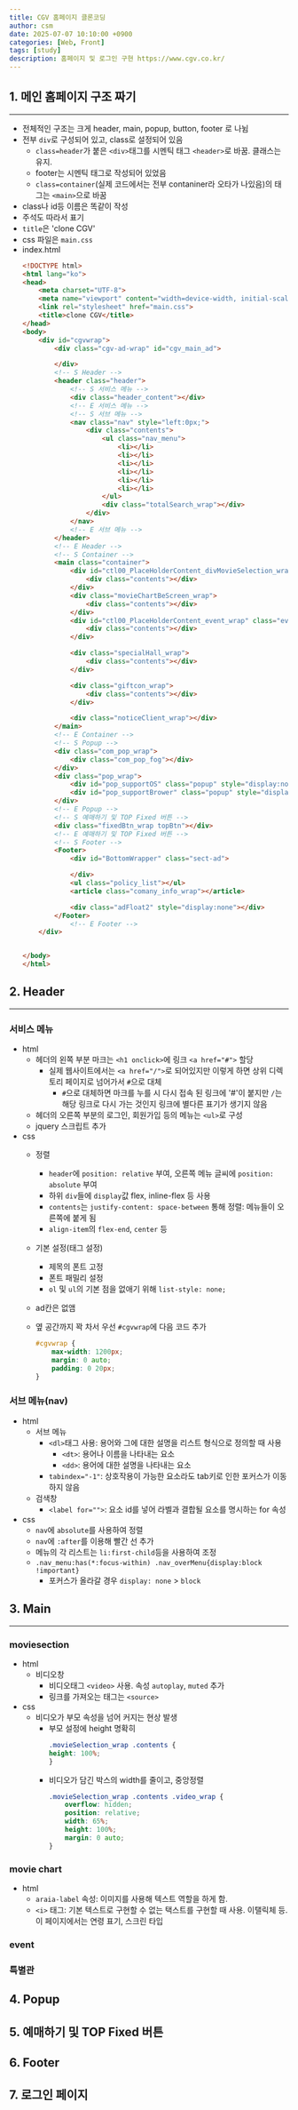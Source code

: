 ```yaml
---
title: CGV 홈페이지 클론코딩
author: csm
date: 2025-07-07 10:10:00 +0900
categories: [Web, Front]
tags: [study]
description: 홈페이지 및 로그인 구현 https://www.cgv.co.kr/
---
```


## 1. 메인 홈페이지 구조 짜기
---
- 전체적인 구조는 크게 header, main, popup, button, footer 로 나뉨
- 전부 `div`로 구성되어 있고, class로 설정되어 있음
    - `class=header`가 붙은 `<div>`태그를 시멘틱 태그 `<header>`로 바꿈. 클래스는 유지.
    - footer는 시멘틱 태그로 작성되어 있었음
    - `class=container`(실제 코드에서는 전부 contaniner라 오타가 나있음)의 태그는 `<main>`으로 바꿈
- class나 id등 이름은 똑같이 작성
- 주석도 따라서 표기
- `title`은 'clone CGV'
- css 파일은 `main.css`
- index.html
    ```html
    <!DOCTYPE html>
    <html lang="ko">
    <head>
        <meta charset="UTF-8">
        <meta name="viewport" content="width=device-width, initial-scale=1.0">
        <link rel="stylesheet" href="main.css">
        <title>clone CGV</title>
    </head>
    <body>
        <div id="cgvwrap">
            <div class="cgv-ad-wrap" id="cgv_main_ad">

            </div>
            <!-- S Header -->
            <header class="header">
                <!-- S 서비스 메뉴 -->
                <div class="header_content"></div>
                <!-- E 서비스 메뉴 -->
                <!-- S 서브 메뉴 -->
                <nav class="nav" style="left:0px;">
                    <div class="contents">
                        <ul class="nav_menu">
                            <li></li>
                            <li></li>
                            <li></li>
                            <li></li>
                            <li></li>
                            <li></li>
                        </ul>
                        <div class="totalSearch_wrap"></div>
                    </div>
                </nav>
                <!-- E 서브 메뉴 -->
            </header>
            <!-- E Header -->
            <!-- S Container -->
            <main class="container">
                <div id="ctl00_PlaceHolderContent_divMovieSelection_wrap" class="movieSelection_wrap">
                    <div class="contents"></div>
                </div>
                <div class="movieChartBeScreen_wrap">
                    <div class="contents"></div>
                </div>
                <div id="ctl00_PlaceHolderContent_event_wrap" class="event_wrap">
                    <div class="contents"></div>
                </div>

                <div class="specialHall_wrap">
                    <div class="contents"></div>
                </div>

                <div class="giftcon_wrap">
                    <div class="contents"></div>
                </div>

                <div class="noticeClient_wrap"></div>
            </main>
            <!-- E Container -->
            <!-- S Popup -->
            <div class="com_pop_wrap">
                <div class="com_pop_fog"></div>
            </div>
            <div class="pop_wrap">
                <div id="pop_supportOS" class="popup" style="display:none"></div>
                <div id="pop_supportBrower" class="popup" style="display:none"></div>
            </div>
            <!-- E Popup -->
            <!-- S 예매하기 및 TOP Fixed 버튼 -->
            <div class="fixedBtn_wrap topBtn"></div>
            <!-- E 예매하기 및 TOP Fixed 버튼 -->
            <!-- S Footer -->
            <Footer>
                <div id="BottomWrapper" class="sect-ad">

                </div>
                <ul class="policy_list"></ul>
                <article class="comany_info_wrap"></article>

                <div class="adFloat2" style="display:none"></div>
            </Footer>
                <!-- E Footer -->
        </div>


    </body>
    </html>
    ```

## 2. Header
---
### 서비스 메뉴
- html
    - 헤더의 왼쪽 부분 마크는 `<h1 onclick>`에 링크 `<a href="#">` 할당
        - 실제 웹사이트에서는 `<a href="/">`로 되어있지만 이렇게 하면 상위 디렉토리 페이지로 넘어가서 `#`으로 대체
            - `#`으로 대체하면 마크를 누를 시 다시 접속 된 링크에 '#'이 붙지만 `/`는 해당 링크로 다시 가는 것인지 링크에 별다른 표기가 생기지 않음
    - 헤더의 오른쪽 부분의 로그인, 회원가입 등의 메뉴는 `<ul>`로 구성
    - jquery 스크립트 추가
- css
    - 정렬
        - `header`에 `position: relative` 부여, 오른쪽 메뉴 글씨에 `position: absolute` 부여
        - 하위 `div`들에 `display`값 flex, inline-flex 등 사용
        - `contents`는 `justify-content: space-between` 통해 정렬: 메뉴들이 오른쪽에 붙게 됨
        - `align-item`의 `flex-end`, `center` 등

    - 기본 설정(태그 설정)
        - 제목의 폰트 고정
        - 폰트 패밀리 설정
        - `ol` 및 `ul`의 기본 점을 없애기 위해 `list-style: none;`

    - ad칸은 없앰
    - 옆 공간까지 꽉 차서 우선 `#cgvwrap`에 다음 코드 추가
        ```css
        #cgvwrap {
            max-width: 1200px;
            margin: 0 auto; 
            padding: 0 20px;
        }
        ```

### 서브 메뉴(nav)
- html
    - 서브 메뉴
        - `<dl>`태그 사용: 용어와 그에 대한 설명을 리스트 형식으로 정의할 때 사용
            - `<dt>`: 용어나 이름을 나타내는 요소
            - `<dd>`: 용어에 대한 설명을 나타내는 요소
        - `tabindex="-1"`: 상호작용이 가능한 요소라도 tab키로 인한 포커스가 이동하지 않음
    - 검색창
        - `<label for="">`: 요소 id를 넣어 라벨과 결합될 요소를 명시하는 for 속성
- css 
    - `nav`에 `absolute`를 사용하여 정렬
    - `nav`에 `:after`를 이용해 빨간 선 추가
    - 메뉴의 각 리스트는 `li:first-child`등을 사용하여 조정
    - `.nav_menu:has(*:focus-within) .nav_overMenu{display:block !important}`
        - 포커스가 올라갈 경우 `display: none` > `block`

## 3. Main
---
### moviesection
- html
    - 비디오창
        - 비디오태그 `<video>` 사용. 속성 `autoplay`, `muted` 추가
        - 링크를 가져오는 태그는 `<source>`
- css
    - 비디오가 부모 속성을 넘어 커지는 현상 발생
        - 부모 설정에 height 명확히
            ```css
            .movieSelection_wrap .contents {
            height: 100%;
            }
            ```
        - 비디오가 담긴 박스의 width를 줄이고, 중앙정렬
            ```css
            .movieSelection_wrap .contents .video_wrap {
                overflow: hidden;
                position: relative;
                width: 65%;
                height: 100%;
                margin: 0 auto;
            }
            ```

### movie chart
- html
    - `araia-label` 속성: 이미지를 사용해 텍스트 역할을 하게 함.
    - `<i>` 태그: 기본 텍스트로 구현할 수 없는 택스트를 구현할 때 사용. 이탤릭체 등. 이 페이지에서는 연령 표기, 스크린 타입

### event

### 특별관

## 4. Popup

## 5. 예매하기 및 TOP Fixed 버튼

## 6. Footer

## 7. 로그인 페이지